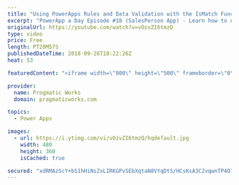```yaml
---
title: "Using PowerApps Rules and Data Validation with the IsMatch Function"
excerpt: "PowerApp a Day Episode #18 (SalesPerson App) - Learn how to use PoweApps rules to enforce data validation and make the user experience even better. Also learn the manual techniques for doing the same type of data validation.   Power App Training: https://pragmaticworks.com/Training/On-Demand-Training/Introduction-to-Powerapps"
originalUrl: https://youtube.com/watch?v=vOzvZI6tmzQ
type: video
price: Free
length: PT20M57S
publishedDateTime: 2018-09-26T18:22:26Z
heat: 53

featuredContent: "<iframe width=\"800\" height=\"500\" frameborder=\"0\" src=\"https://www.youtube.com/embed/vOzvZI6tmzQ\" allow=\"accelerometer; autoplay; encrypted-media; gyroscope; picture-in-picture\" allowfullscreen></iframe>"

provider:
  name: Progmatic Works
  domain: pragmaticworks.com

topics:
  - Power Apps

images:
  - url: https://i.ytimg.com/vi/vOzvZI6tmzQ/hqdefault.jpg
    width: 480
    height: 360
    isCached: true

secured: "xdRMAzScY+bS1hHiNsZxLIRKGPvSEbXqtaN8VYqDtS/HCsKsA3C2vqwnTP4O7qqGqW3ybcsCWPJKfuHuT4/9AXENRy9ieIOynHHqr1P3UKE2NZqdXhmMk5/azgySbDm+FME7sXtTAthjdBtivW6RDnwkFy4ZXl/YiGpoeHHB3cPMsmYepJ9p+MsT/dgum8jl3P1DbQEXPaSHAzWbfH0AZkht/EzdV2NXJE8PXnPV4omia0g6hd+be6n35Mb6ZFo7kFwVBGEsVZwAgQCSB8fQzAVqXUlLqGOo4srBKikYs06SdLJZCCDmr6IplLCyqA7LAapsj6O6hpOEbhtcfqD9rlpZLfs+4Do17+d/qcSSIlM5TE485F0I9aHKBDymEraow3DUdUqDeys41bzESDfixOgGq5NzNSJPoMoGz9qTE2s=;Fp6Tf3nsLzpTmyh9plbmaw=="
---
```


